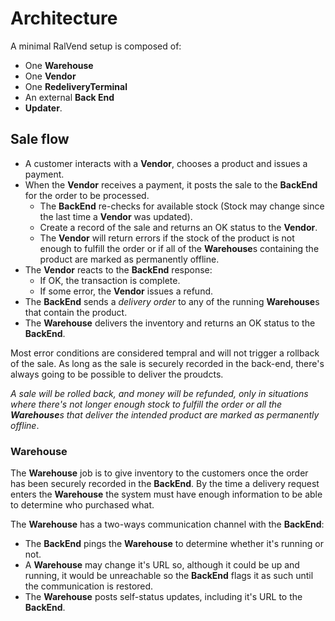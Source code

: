 # Architecture

A minimal RalVend setup is composed of:

  * One **Warehouse**
  * One **Vendor**
  * One **RedeliveryTerminal**
  * An external **Back End**
  * **Updater**.

## Sale flow

  * A customer interacts with a **Vendor**, chooses a product and issues a payment.
  * When the **Vendor** receives a payment, it posts the sale to the **BackEnd** for the order to be processed.
    * The **BackEnd** re-checks for available stock (Stock may change since the last time a **Vendor** was updated).
    * Create a record of the sale and returns an OK status to the **Vendor**.
    * The **Vendor** will return errors if the stock of the product is not enough to fulfill the order or if all of the **Warehouse**s containing the product are marked as permanently offline.
  * The **Vendor** reacts to the **BackEnd** response:
    * If OK, the transaction is complete.
    * If some error, the **Vendor** issues a refund.
  * The **BackEnd** sends a *delivery order* to any of the running **Warehouse**s that contain the product.
  * The **Warehouse** delivers the inventory and returns an OK status to the **BackEnd**.

Most error conditions are considered tempral and will not trigger a rollback of the sale. As long as the sale is securely recorded in the back-end, there's always going to be possible to deliver the proudcts.

*A sale will be rolled back, and money will be refunded, only in situations where there's not longer enough stock to fulfill the order or all the **Warehouse**s that deliver the intended product are marked as permanently offline*.

### Warehouse

The **Warehouse** job is to give inventory to the customers once the order has been securely recorded in the **BackEnd**.
By the time a delivery request enters the **Warehouse** the system must have enough information to be able to determine who purchased what.

The **Warehouse** has a two-ways communication channel with the **BackEnd**:
  * The **BackEnd** pings the **Warehouse** to determine whether it's running or not.
  * A **Warehouse** may change it's URL so, although it could be up and running, it would be unreachable so the **BackEnd** flags it as such until the communication is restored.
  * The **Warehouse** posts self-status updates, including it's URL to the **BackEnd**. 
